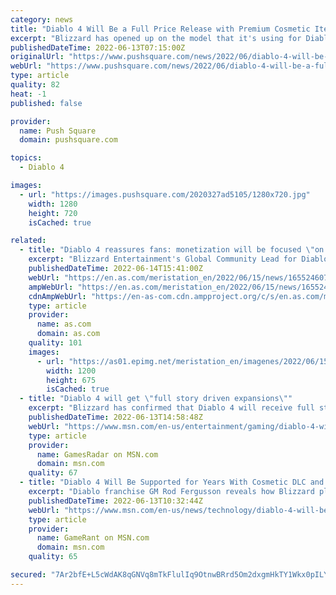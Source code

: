 ```yaml
---
category: news
title: "Diablo 4 Will Be a Full Price Release with Premium Cosmetic Items and Expansions"
excerpt: "Blizzard has opened up on the model that it's using for Diablo 4. Just in case there was any doubt, Diablo 4 will be a full price release. There were some rumours floating around that it could end up ..."
publishedDateTime: 2022-06-13T07:15:00Z
originalUrl: "https://www.pushsquare.com/news/2022/06/diablo-4-will-be-a-full-price-release-with-premium-cosmetic-items-and-expansions"
webUrl: "https://www.pushsquare.com/news/2022/06/diablo-4-will-be-a-full-price-release-with-premium-cosmetic-items-and-expansions"
type: article
quality: 82
heat: -1
published: false

provider:
  name: Push Square
  domain: pushsquare.com

topics:
  - Diablo 4

images:
  - url: "https://images.pushsquare.com/2020327ad5105/1280x720.jpg"
    width: 1280
    height: 720
    isCached: true

related:
  - title: "Diablo 4 reassures fans: monetization will be focused \"on cosmetics and expansions\""
    excerpt: "Blizzard Entertainment's Global Community Lead for Diablo reassures users about the business model they will be taking from the launch of Diablo 4."
    publishedDateTime: 2022-06-14T15:41:00Z
    webUrl: "https://en.as.com/meristation_en/2022/06/15/news/1655246076_110120.html"
    ampWebUrl: "https://en.as.com/meristation_en/2022/06/15/news/1655246076_110120.amp.html"
    cdnAmpWebUrl: "https://en-as-com.cdn.ampproject.org/c/s/en.as.com/meristation_en/2022/06/15/news/1655246076_110120.amp.html"
    type: article
    provider:
      name: as.com
      domain: as.com
    quality: 101
    images:
      - url: "https://as01.epimg.net/meristation_en/imagenes/2022/06/15/news/1655246076_110120_1655246244_portada_normal.jpg"
        width: 1200
        height: 675
        isCached: true
  - title: "Diablo 4 will get \"full story driven expansions\""
    excerpt: "Blizzard has confirmed that Diablo 4 will receive full story expansions as DLC after launch. \"To be clear, D4 is a full price game built for PC/PS/Xbox audiences,\" franchise GM Rod Fergusson says in a ..."
    publishedDateTime: 2022-06-13T14:58:48Z
    webUrl: "https://www.msn.com/en-us/entertainment/gaming/diablo-4-will-get-full-story-driven-expansions/ar-AAYqhpi"
    type: article
    provider:
      name: GamesRadar on MSN.com
      domain: msn.com
    quality: 67
  - title: "Diablo 4 Will Be Supported for Years With Cosmetic DLC and Story Expansions"
    excerpt: "Diablo franchise GM Rod Fergusson reveals how Blizzard plans on supporting Diablo 4 in the years after its release."
    publishedDateTime: 2022-06-13T10:32:44Z
    webUrl: "https://www.msn.com/en-us/news/technology/diablo-4-will-be-supported-for-years-with-cosmetic-dlc-and-story-expansions/ar-AAYpAq3"
    type: article
    provider:
      name: GameRant on MSN.com
      domain: msn.com
    quality: 65

secured: "7Ar2bfE+L5cWdAK8qGNVq8mTkFlulIq9OtnwBRrd5Om2dxgmHkTY1Wkx0pILYA5+7OQYHqPngpetkkE1nZkv8mXmH6dGYkGqlK8ti1jfXX7EyTZ+E1s80FnM9noS6Il6DZXzS2AwHXwKR4p8EhZ01wRWinP/MfT6Kiai+eM05yPfilHcTY/qlsdGcBcW9qETCsxSAnTQpdA0B0ddPDOoDoc+S0RCK/FCOKQvir4r7wV9YFgPQHP9LyerC73hMqkglpNryisYPeK6yhb/JqVOX2FF9ogNXaI7ieEz8ef7bpYfzzaVtE6+CfKLO9J5/HNkh1RlZqYyrd9yhX/yKr2LbESUXsgUO+0Jzm1Ig7PJj3M=;D26nVRTXfd/+EixkzU2vJA=="
---
```


